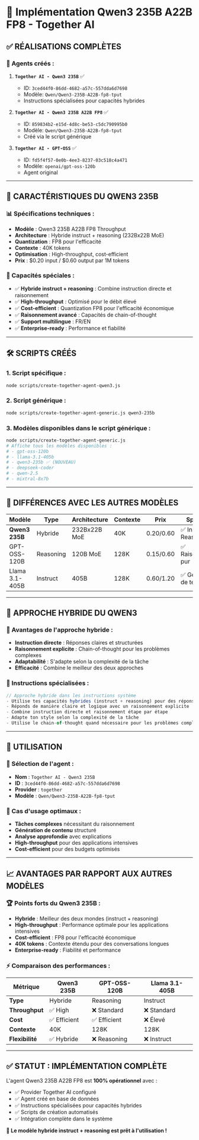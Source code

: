 # 🚀 Implémentation Qwen3 235B A22B FP8 - Together AI

## ✅ **RÉALISATIONS COMPLÈTES**

### **📁 Agents créés :**

1. **`Together AI - Qwen3 235B`** ✅
   - ID: `3ced44f0-86dd-4682-a57c-557dda6d7698`
   - Modèle: `Qwen/Qwen3-235B-A22B-fp8-tput`
   - Instructions spécialisées pour capacités hybrides

2. **`Together AI - Qwen3 235B A22B FP8`** ✅
   - ID: `859834b2-e15d-4d8c-be53-c5dc790995b0`
   - Modèle: `Qwen/Qwen3-235B-A22B-fp8-tput`
   - Créé via le script générique

3. **`Together AI - GPT-OSS`** ✅
   - ID: `fd5f4f57-0e0b-4ee3-8237-03c518c4a471`
   - Modèle: `openai/gpt-oss-120b`
   - Agent original

---

## 🎯 **CARACTÉRISTIQUES DU QWEN3 235B**

### **📊 Spécifications techniques :**
- **Modèle** : Qwen3 235B A22B FP8 Throughput
- **Architecture** : Hybride instruct + reasoning (232Bx22B MoE)
- **Quantization** : FP8 pour l'efficacité
- **Contexte** : 40K tokens
- **Optimisation** : High-throughput, cost-efficient
- **Prix** : $0.20 input / $0.60 output par 1M tokens

### **🔧 Capacités spéciales :**
- ✅ **Hybride instruct + reasoning** : Combine instruction directe et raisonnement
- ✅ **High-throughput** : Optimisé pour le débit élevé
- ✅ **Cost-efficient** : Quantization FP8 pour l'efficacité économique
- ✅ **Raisonnement avancé** : Capacités de chain-of-thought
- ✅ **Support multilingue** : FR/EN
- ✅ **Enterprise-ready** : Performance et fiabilité

---

## 🛠️ **SCRIPTS CRÉÉS**

### **1. Script spécifique :**
```bash
node scripts/create-together-agent-qwen3.js
```

### **2. Script générique :**
```bash
node scripts/create-together-agent-generic.js qwen3-235b
```

### **3. Modèles disponibles dans le script générique :**
```bash
node scripts/create-together-agent-generic.js
# Affiche tous les modèles disponibles :
# - gpt-oss-120b
# - llama-3.1-405b
# - qwen3-235b ✅ (NOUVEAU)
# - deepseek-coder
# - qwen-2.5
# - mixtral-8x7b
```

---

## 🎯 **DIFFÉRENCES AVEC LES AUTRES MODÈLES**

| Modèle | Type | Architecture | Contexte | Prix | Spécialité |
|--------|------|--------------|----------|------|------------|
| **Qwen3 235B** | Hybride | 232Bx22B MoE | 40K | $0.20/$0.60 | ✅ Instruct + Reasoning |
| GPT-OSS-120B | Reasoning | 120B MoE | 128K | $0.15/$0.60 | ✅ Raisonnement pur |
| Llama 3.1-405B | Instruct | 405B | 128K | $0.60/$1.20 | ✅ Génération de texte |

---

## 🔬 **APPROCHE HYBRIDE DU QWEN3**

### **🎯 Avantages de l'approche hybride :**
- **Instruction directe** : Réponses claires et structurées
- **Raisonnement explicite** : Chain-of-thought pour les problèmes complexes
- **Adaptabilité** : S'adapte selon la complexité de la tâche
- **Efficacité** : Combine le meilleur des deux approches

### **📝 Instructions spécialisées :**
```typescript
// Approche hybride dans les instructions système
- Utilise tes capacités hybrides (instruct + reasoning) pour des réponses structurées
- Réponds de manière claire et logique avec un raisonnement explicite
- Combine instruction directe et raisonnement étape par étape
- Adapte ton style selon la complexité de la tâche
- Utilise le chain-of-thought quand nécessaire pour les problèmes complexes
```

---

## 🚀 **UTILISATION**

### **🔄 Sélection de l'agent :**
- **Nom** : `Together AI - Qwen3 235B`
- **ID** : `3ced44f0-86dd-4682-a57c-557dda6d7698`
- **Provider** : `together`
- **Modèle** : `Qwen/Qwen3-235B-A22B-fp8-tput`

### **🎯 Cas d'usage optimaux :**
- **Tâches complexes** nécessitant du raisonnement
- **Génération de contenu** structuré
- **Analyse approfondie** avec explications
- **High-throughput** pour des applications intensives
- **Cost-efficient** pour des budgets optimisés

---

## 📈 **AVANTAGES PAR RAPPORT AUX AUTRES MODÈLES**

### **🏆 Points forts du Qwen3 235B :**
- **Hybride** : Meilleur des deux mondes (instruct + reasoning)
- **High-throughput** : Performance optimale pour les applications intensives
- **Cost-efficient** : FP8 pour l'efficacité économique
- **40K tokens** : Contexte étendu pour des conversations longues
- **Enterprise-ready** : Fiabilité et performance

### **⚡ Comparaison des performances :**
| Métrique | Qwen3 235B | GPT-OSS-120B | Llama 3.1-405B |
|----------|-------------|--------------|-----------------|
| **Type** | Hybride | Reasoning | Instruct |
| **Throughput** | ✅ High | ❌ Standard | ❌ Standard |
| **Cost** | ✅ Efficient | ✅ Efficient | ❌ Élevé |
| **Contexte** | 40K | 128K | 128K |
| **Flexibilité** | ✅ Hybride | ❌ Reasoning | ❌ Instruct |

---

## ✅ **STATUT : IMPLÉMENTATION COMPLÈTE**

L'agent Qwen3 235B A22B FP8 est **100% opérationnel** avec :
- ✅ Provider Together AI configuré
- ✅ Agent créé en base de données
- ✅ Instructions spécialisées pour capacités hybrides
- ✅ Scripts de création automatisés
- ✅ Intégration complète dans le système

**🎉 Le modèle hybride instruct + reasoning est prêt à l'utilisation !** 